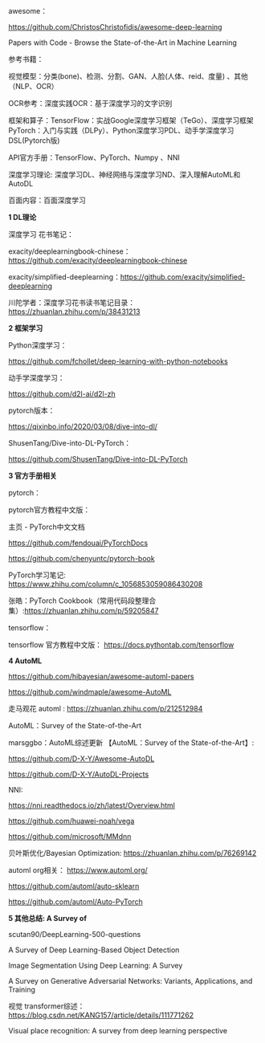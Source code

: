 
awesome：

https://github.com/ChristosChristofidis/awesome-deep-learning

Papers with Code - Browse the State-of-the-Art in Machine Learning


参考书籍：

视觉模型：分类(bone)、检测、分割、GAN、人脸(人体、reid、度量) 、其他（NLP、OCR）

OCR参考：深度实践OCR：基于深度学习的文字识别

框架和算子：TensorFlow：实战Google深度学习框架（TeGo）、深度学习框架PyTorch：入门与实践（DLPy）、Python深度学习PDL、动手学深度学习DSL(Pytorch版)

API官方手册：TensorFlow、PyTorch、Numpy 、NNI


深度学习理论: 深度学习DL、神经网络与深度学习ND、深入理解AutoML和AutoDL

百面内容：百面深度学习

**1  DL理论**

深度学习 花书笔记：

exacity/deeplearningbook-chinese：https://github.com/exacity/deeplearningbook-chinese

exacity/simplified-deeplearning：https://github.com/exacity/simplified-deeplearning

川陀学者：深度学习花书读书笔记目录：https://zhuanlan.zhihu.com/p/38431213

**2  框架学习**

Python深度学习：

https://github.com/fchollet/deep-learning-with-python-notebooks

动手学深度学习：

https://github.com/d2l-ai/d2l-zh

pytorch版本：

https://qixinbo.info/2020/03/08/dive-into-dl/

ShusenTang/Dive-into-DL-PyTorch：

https://github.com/ShusenTang/Dive-into-DL-PyTorch

**3  官方手册相关**

pytorch：

pytorch官方教程中文版：

主页 - PyTorch中文文档

https://github.com/fendouai/PyTorchDocs

https://github.com/chenyuntc/pytorch-book

PyTorch学习笔记: https://www.zhihu.com/column/c_1056853059086430208

张皓：PyTorch Cookbook（常用代码段整理合集）:https://zhuanlan.zhihu.com/p/59205847

tensorflow：

tensorflow 官方教程中文版：  https://docs.pythontab.com/tensorflow

**4  AutoML**

https://github.com/hibayesian/awesome-automl-papers

https://github.com/windmaple/awesome-AutoML


走马观花 automl :   https://zhuanlan.zhihu.com/p/212512984

AutoML：Survey of the State-of-the-Art

marsggbo：AutoML综述更新 【AutoML：Survey of the State-of-the-Art】:

https://github.com/D-X-Y/Awesome-AutoDL

https://github.com/D-X-Y/AutoDL-Projects


NNI:

https://nni.readthedocs.io/zh/latest/Overview.html

https://github.com/huawei-noah/vega

https://github.com/microsoft/MMdnn

贝叶斯优化/Bayesian Optimization: https://zhuanlan.zhihu.com/p/76269142

automl org相关： https://www.automl.org/

https://github.com/automl/auto-sklearn

https://github.com/automl/Auto-PyTorch


**5   其他总结: A Survey of**

scutan90/DeepLearning-500-questions

A Survey of Deep Learning-Based Object Detection

Image Segmentation Using Deep Learning: A Survey

A Survey on Generative Adversarial Networks: Variants, Applications, and Training

视觉 transformer综述： https://blog.csdn.net/KANG157/article/details/111771262

Visual place recognition: A survey from deep learning perspective 

